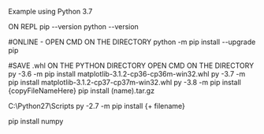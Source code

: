 Example using Python 3.7

ON REPL
pip --version
python --version

#ONLINE - OPEN CMD ON THE DIRECTORY
python -m pip install --upgrade pip

#SAVE .whl ON THE PYTHON DIRECTORY OPEN CMD ON THE DIRECTORY
py -3.6 -m pip install matplotlib-3.1.2-cp36-cp36m-win32.whl
py -3.7 -m pip install matplotlib-3.1.2-cp37-cp37m-win32.whl
py -3.8 -m pip install {copyFileNameHere}
pip install (name).tar.gz

C:\Python27\Scripts
py -2.7 -m pip install {+ filename}

pip install numpy







